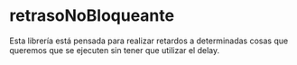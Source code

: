 # retrasoNoBloqueante

Esta librería está pensada para realizar retardos a determinadas cosas que queremos que se ejecuten sin tener que utilizar el delay.
